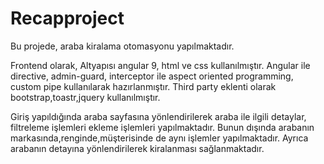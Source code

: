 # Recapproject

Bu projede, araba kiralama otomasyonu yapılmaktadır. 

Frontend olarak,
Altyapısı angular 9, html ve css kullanılmıştır.
Angular ile directive, admin-guard, interceptor ile aspect oriented programming, custom pipe kullanılarak hazırlanmıştır.
Third party eklenti olarak bootstrap,toastr,jquery kullanılmıştır.

Giriş yapıldığında araba sayfasına yönlendirilerek araba ile ilgili detaylar, filtreleme işlemleri ekleme işlemleri yapılmaktadır.
Bunun dışında arabanın markasında,renginde,müşterisinde de aynı işlemler yapılmaktadır. Ayrıca arabanın detayına yönlendirilerek kiralanması sağlanmaktadır.


